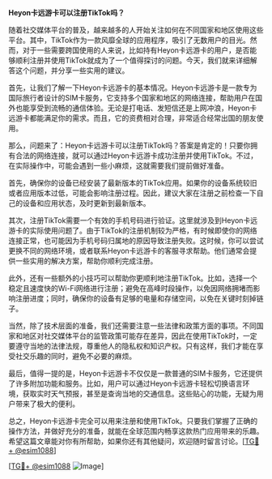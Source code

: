 **Heyon卡远游卡可以注册TikTok吗？**

随着社交媒体平台的普及，越来越多的人开始关注如何在不同国家和地区使用这些平台。其中，TikTok作为一款风靡全球的应用程序，吸引了无数用户的目光。然而，对于一些需要跨国使用的人来说，比如持有Heyon卡远游卡的用户，是否能够顺利注册并使用TikTok就成为了一个值得探讨的问题。今天，我们就来详细解答这个问题，并分享一些实用的建议。

首先，让我们了解一下Heyon卡远游卡的基本情况。Heyon卡远游卡是一款专为国际旅行者设计的SIM卡服务，它支持多个国家和地区的网络连接，帮助用户在国外也能享受到流畅的通信体验。无论是打电话、发短信还是上网冲浪，Heyon卡远游卡都能满足你的需求。而且，它的资费相对合理，非常适合经常出国的朋友使用。

那么，问题来了：Heyon卡远游卡可以注册TikTok吗？答案是肯定的！只要你拥有合法的网络连接，就可以通过Heyon卡远游卡成功注册并使用TikTok。不过，在实际操作中，可能会遇到一些小麻烦，这就需要我们提前做好准备。

首先，确保你的设备已经安装了最新版本的TikTok应用。如果你的设备系统较旧或者应用版本过低，可能会影响注册过程。因此，建议大家在注册之前检查一下自己的设备和应用状态，及时更新到最新版本。

其次，注册TikTok需要一个有效的手机号码进行验证。这里就涉及到Heyon卡远游卡的实际使用问题了。由于TikTok的注册机制较为严格，有时候即使你的网络连接正常，也可能因为手机号码归属地的原因导致注册失败。这时候，你可以尝试更换不同的网络环境，或者联系Heyon卡远游卡的客服寻求帮助。他们通常会提供一些实用的解决方案，帮助你顺利完成注册。

此外，还有一些额外的小技巧可以帮助你更顺利地注册TikTok。比如，选择一个稳定且速度快的Wi-Fi网络进行注册；避免在高峰时段操作，以免因网络拥堵而影响注册进度；同时，确保你的设备有足够的电量和存储空间，以免在关键时刻掉链子。

当然，除了技术层面的准备，我们还需要注意一些法律和政策方面的事项。不同国家和地区对社交媒体平台的监管政策可能存在差异，因此在使用TikTok时，一定要遵守当地的法律法规，尊重他人的隐私权和知识产权。只有这样，我们才能在享受社交乐趣的同时，避免不必要的麻烦。

最后，值得一提的是，Heyon卡远游卡不仅仅是一款普通的SIM卡服务，它还提供了许多附加功能和服务。比如，用户可以通过Heyon卡远游卡轻松切换语言环境，获取实时天气预报，甚至是查询当地的交通信息。这些贴心的功能，无疑为用户带来了极大的便利。

总之，Heyon卡远游卡完全可以用来注册和使用TikTok。只要我们掌握了正确的操作方法，并做好充分的准备，就能在全球范围内畅享这款热门应用带来的乐趣。希望这篇文章能对你有所帮助，如果你还有其他疑问，欢迎随时留言讨论。[[TG💪+ @esim1088](https://t.me/s/esim1088)]

[[TG💪+ @esim1088](https://t.me/s/esim1088) ![Image](https://i.postimg.cc/4NQfJmqS/Snipaste-2025-05-13-00-14-12.png)]